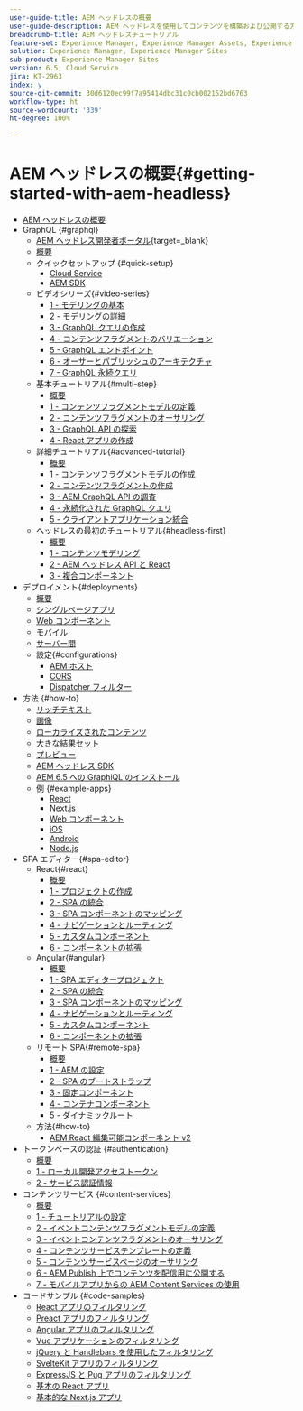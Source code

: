 ```yaml
---
user-guide-title: AEM ヘッドレスの概要
user-guide-description: AEM ヘッドレスを使用してコンテンツを構築および公開する方法を示す、エンドツーエンドのチュートリアルです。
breadcrumb-title: AEM ヘッドレスチュートリアル
feature-set: Experience Manager, Experience Manager Assets, Experience Manager Sites
solution: Experience Manager, Experience Manager Sites
sub-product: Experience Manager Sites
version: 6.5, Cloud Service
jira: KT-2963
index: y
source-git-commit: 30d6120ec99f7a95414dbc31c0cb002152bd6763
workflow-type: ht
source-wordcount: '339'
ht-degree: 100%

---
```



# AEM ヘッドレスの概要{#getting-started-with-aem-headless}

+ [AEM ヘッドレスの概要](./overview.md)
+ GraphQL {#graphql}
   + [AEM ヘッドレス開発者ポータル](https://experienceleague.adobe.com/landing/experience-manager/headless/developer.html?lang=ja){target=_blank}
   + [概要](./graphql/overview.md)
   + クイックセットアップ {#quick-setup}
      + [Cloud Service](./graphql/quick-setup/cloud-service.md)
      + [AEM SDK](./graphql/quick-setup/local-sdk.md)
   + ビデオシリーズ{#video-series}
      + [1 - モデリングの基本](./graphql/video-series/modeling-basics.md)
      + [2 - モデリングの詳細](./graphql/video-series/advanced-modeling.md)
      + [3 - GraphQL クエリの作成](./graphql/video-series/creating-graphql-queries.md)
      + [4 - コンテンツフラグメントのバリエーション](./graphql/video-series/content-fragment-variations.md)
      + [5 - GraphQL エンドポイント](./graphql/video-series/graphql-endpoints.md)
      + [6 - オーサーとパブリッシュのアーキテクチャ](./graphql/video-series/author-publish-architecture.md)
      + [7 - GraphQL 永続クエリ](./graphql/video-series/graphql-persisted-queries.md)
   + 基本チュートリアル{#multi-step}
      + [概要](./graphql/multi-step/overview.md)
      + [1 - コンテンツフラグメントモデルの定義](./graphql/multi-step/content-fragment-models.md)
      + [2 - コンテンツフラグメントのオーサリング](./graphql/multi-step/author-content-fragments.md)
      + [3 - GraphQL API の探索](./graphql/multi-step/explore-graphql-api.md)
      + [4 - React アプリの作成](./graphql/multi-step/graphql-and-react-app.md)
   + 詳細チュートリアル{#advanced-tutorial}
      + [概要](/help/headless-tutorial/graphql/advanced-graphql/overview.md)
      + [1 - コンテンツフラグメントモデルの作成](/help/headless-tutorial/graphql/advanced-graphql/create-content-fragment-models.md)
      + [2 - コンテンツフラグメントの作成](/help/headless-tutorial/graphql/advanced-graphql/author-content-fragments.md)
      + [3 - AEM GraphQL API の調査](/help/headless-tutorial/graphql/advanced-graphql/explore-graphql-api.md)
      + [4 - 永続化された GraphQL クエリ](/help/headless-tutorial/graphql/advanced-graphql/graphql-persisted-queries.md)
      + [5 - クライアントアプリケーション統合](/help/headless-tutorial/graphql/advanced-graphql/client-application-integration.md)
   + ヘッドレスの最初のチュートリアル{#headless-first}
      + [概要](./graphql/headless-first-tutorial/overview.md)
      + [1 - コンテンツモデリング](./graphql/headless-first-tutorial/1-content-modeling.md)
      + [2 - AEM ヘッドレス API と React](./graphql/headless-first-tutorial/2-aem-headless-apis-and-react.md)
      + [3 - 複合コンポーネント](./graphql/headless-first-tutorial/3-complex-components.md)
+ デプロイメント{#deployments}
   + [概要](./graphql/deployment/overview.md)
   + [シングルページアプリ](./graphql/deployment/spa.md)
   + [Web コンポーネント](./graphql/deployment/web-component.md)
   + [モバイル](./graphql/deployment/mobile.md)
   + [サーバー間](./graphql/deployment/server-to-server.md)
   + 設定{#configurations}
      + [AEM ホスト](./graphql/deployment/configurations/aem-hosts.md)
      + [CORS](./graphql/deployment/configurations/cors.md)
      + [Dispatcher フィルター](./graphql/deployment/configurations/dispatcher-filters.md)
+ 方法 {#how-to}
   + [リッチテキスト](./graphql/how-to/rich-text.md)
   + [画像](./graphql/how-to/images.md)
   + [ローカライズされたコンテンツ](./graphql/how-to/localized-content.md)
   + [大きな結果セット](./graphql/how-to/large-result-sets.md)
   + [プレビュー](./graphql/how-to/preview.md)
   + [AEM ヘッドレス SDK](./graphql/how-to/aem-headless-sdk.md)
   + [AEM 6.5 への GraphiQL のインストール](./graphql/how-to/install-graphiql-aem-6-5.md)
   + 例 {#example-apps}
      + [React](./graphql/example-apps/react-app.md)
      + [Next.js](./graphql/example-apps/next-js.md)
      + [Web コンポーネント](./graphql/example-apps/web-component.md)
      + [iOS](./graphql/example-apps/ios-swiftui-app.md)
      + [Android](./graphql/example-apps/android-app.md)
      + [Node.js](./graphql/example-apps/server-to-server-app.md)
+ SPA エディター{#spa-editor}
   + React{#react}
      + [概要](./spa-editor/react/overview.md)
      + [1 - プロジェクトの作成](./spa-editor/react/create-project.md)
      + [2 - SPA の統合](./spa-editor/react/integrate-spa.md)
      + [3 - SPA コンポーネントのマッピング](./spa-editor/react/map-components.md)
      + [4 - ナビゲーションとルーティング](./spa-editor/react/navigation-routing.md)
      + [5 - カスタムコンポーネント](./spa-editor/react/custom-component.md)
      + [6 - コンポーネントの拡張](./spa-editor/react/extend-component.md)
   + Angular{#angular}
      + [概要](./spa-editor/angular/overview.md)
      + [1 - SPA エディタープロジェクト](./spa-editor/angular/create-project.md)
      + [2 - SPA の統合](./spa-editor/angular/integrate-spa.md)
      + [3 - SPA コンポーネントのマッピング](./spa-editor/angular/map-components.md)
      + [4 - ナビゲーションとルーティング](./spa-editor/angular/navigation-routing.md)
      + [5 - カスタムコンポーネント](./spa-editor/angular/custom-component.md)
      + [6 - コンポーネントの拡張](./spa-editor/angular/extend-component.md)
   + リモート SPA{#remote-spa}
      + [概要](./spa-editor/remote-spa/overview.md)
      + [1 - AEM の設定](./spa-editor/remote-spa/aem-configure.md)
      + [2 - SPA のブートストラップ](./spa-editor/remote-spa/spa-bootstrap.md)
      + [3 - 固定コンポーネント](./spa-editor/remote-spa/spa-fixed-component.md)
      + [4 - コンテナコンポーネント](./spa-editor/remote-spa/spa-container-component.md)
      + [5 - ダイナミックルート](./spa-editor/remote-spa/spa-dynamic-routes.md)
   + 方法{#how-to}
      + [AEM React 編集可能コンポーネント v2](./spa-editor/how-to/react-core-components-v2.md)
+ トークンベースの認証 {#authentication}
   + [概要](./authentication/overview.md)
   + [1 - ローカル開発アクセストークン](./authentication/local-development-access-token.md)
   + [2 - サービス認証情報](./authentication/service-credentials.md)
+ コンテンツサービス {#content-services}
   + [概要](./content-services/overview.md)
   + [1 - チュートリアルの設定](./content-services/chapter-1.md)
   + [2 - イベントコンテンツフラグメントモデルの定義](./content-services/chapter-2.md)
   + [3 - イベントコンテンツフラグメントのオーサリング](./content-services/chapter-3.md)
   + [4 - コンテンツサービステンプレートの定義](./content-services/chapter-4.md)
   + [5 - コンテンツサービスページのオーサリング](./content-services/chapter-5.md)
   + [6 - AEM Publish 上でコンテンツを配信用に公開する](./content-services/chapter-6.md)
   + [7 - モバイルアプリからの AEM Content Services の使用](./content-services/chapter-7.md)
+ コードサンプル {#code-samples}
   + [React アプリのフィルタリング](./graphql/code-samples/filtering-react-app.md)
   + [Preact アプリのフィルタリング](./graphql/code-samples/filtering-preact-app.md)
   + [Angular アプリのフィルタリング](./graphql/code-samples/filtering-angular-app.md)
   + [Vue アプリケーションのフィルタリング](./graphql/code-samples/filtering-vue-app.md)
   + [jQuery と Handlebars を使用したフィルタリング](./graphql/code-samples/filtering-jquery-handlebars.md)
   + [SvelteKit アプリのフィルタリング](./graphql/code-samples/filtering-sveltekit-app.md)
   + [ExpressJS と Pug アプリのフィルタリング](./graphql/code-samples/filtering-express-pug-app.md)
   + [基本の React アプリ](./graphql/code-samples/basic-react-app.md)
   + [基本的な Next.js アプリ](./graphql/code-samples/basic-nextjs-app.md)

